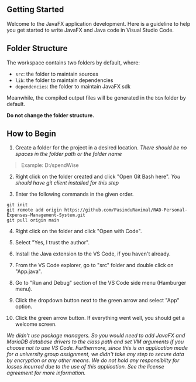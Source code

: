 ## Getting Started

Welcome to the JavaFX application development. Here is a guideline to help you get started to write JavaFX and Java code in Visual Studio Code.

## Folder Structure

The workspace contains two folders by default, where:

- `src`: the folder to maintain sources
- `lib`: the folder to maintain dependencies
- `dependencies`: the folder to maintain JavaFX sdk

Meanwhile, the compiled output files will be generated in the `bin` folder by default.

**Do not change the folder structure.**

## How to Begin

1. Create a folder for the project in a desired location. *There should be no spaces in the folder path or the folder name*

> Example: D:/spendWise

2. Right click on the folder created and click "Open Git Bash here". *You should have git client installed for this step*

3. Enter the following commands in the given order.

```
git init
git remote add origin https://github.com/PasinduRavimal/RAD-Personal-Expenses-Management-System.git
git pull origin main
```

4. Right click on the folder and click "Open with Code".

5. Select "Yes, I trust the author".

6. Install the Java extension to the VS Code, if you haven't already.

7. From the VS Code explorer, go to "src" folder and double click on "App.java".

8. Go to "Run and Debug" section of the VS Code side menu (Hamburger menu).

9. Click the dropdown button next to the green arrow and select "App" option.

10. Click the green arrow button. If everything went well, you should get a welcome screen.

*We didn't use package managers. So you would need to add JavaFX and MariaDB database drivers to the class path and set VM arguments if you choose not to use VS Code. Furthermore, since this is an application made for a university group assignment, we didn't take any step to secure data by encryption or any other means. We do not hold any responsibilty for losses incurred due to the use of this application. See the license agreement for more information.*
